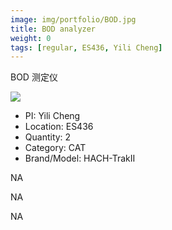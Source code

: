 ```yaml
---
image: img/portfolio/BOD.jpg
title: BOD analyzer
weight: 0
tags: [regular, ES436, Yili Cheng]
---
```


BOD 测定仪

<!--more-->

![](../../img/portfolio/BOD.jpg)

- PI: Yili Cheng
- Location: ES436
- Quantity: 2
- Category: CAT
- Brand/Model: HACH-TrakII

NA

NA

NA
